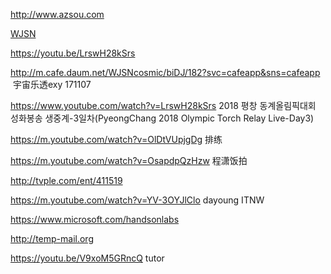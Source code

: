 http://www.azsou.com

[WJSN](http://www.naver.com)

https://youtu.be/LrswH28kSrs

http://m.cafe.daum.net/WJSNcosmic/biDJ/182?svc=cafeapp&sns=cafeapp  宇宙乐透exy 171107

https://www.youtube.com/watch?v=LrswH28kSrs 2018 평창 동계올림픽대회 성화봉송 생중계-3일차(PyeongChang 2018 Olympic Torch Relay Live-Day3)


https://m.youtube.com/watch?v=OlDtVUpjgDg 排练

https://m.youtube.com/watch?v=OsapdpQzHzw 程潇饭拍

http://tvple.com/ent/411519

https://m.youtube.com/watch?v=YV-3OYJlClo dayoung ITNW

https://www.microsoft.com/handsonlabs

http://temp-mail.org

https://youtu.be/V9xoM5GRncQ tutor


